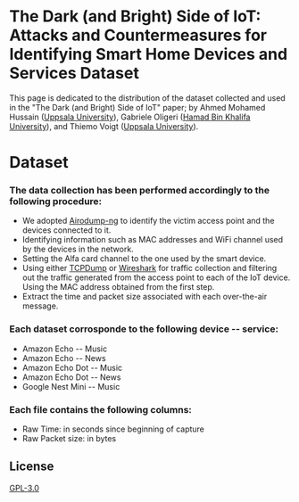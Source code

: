 # The Dark (and Bright) Side of IoT: Attacks and Countermeasures for Identifying Smart Home Devices and Services Dataset

This page is dedicated to the distribution of the dataset collected and used in the "The Dark (and Bright) Side of IoT" paper; by Ahmed Mohamed Hussain ([Uppsala University]), Gabriele Oligeri ([Hamad Bin Khalifa University]), and Thiemo Voigt ([Uppsala University]).

# Dataset 
### The data collection has been performed accordingly to the following procedure:
- We adopted [Airodump-ng] to identify the victim access point and the devices connected to it. 
- Identifying information such as MAC addresses and WiFi channel used by the devices in the network.
- Setting the Alfa card channel to the one used by the smart device.
- Using either [TCPDump] or [Wireshark] for traffic collection and filtering out the traffic generated from the access point to each of the IoT device. Using the MAC address obtained from the first step.
- Extract the time and packet size associated with each over-the-air message.

### Each dataset corrosponde to the following device -- service:
- Amazon Echo -- Music
- Amazon Echo -- News
- Amazon Echo Dot -- Music
- Amazon Echo Dot -- News
- Google Nest Mini -- Music

### Each file contains the following columns:

- Raw Time: in seconds since beginning of capture
- Raw Packet size: in bytes

## License
[GPL-3.0](https://github.com/AMHD/The-Dark-and-Bright-Side-of-IoT-Dataset/blob/main/LICENSE)

[Uppsala University]: <https://www.it.uu.se/>
[Hamad Bin Khalifa University]: <https://www.hbku.edu.qa/en/division/information-computing-technology>
[TCPDump]: <https://www.tcpdump.org>
[Wireshark]: <https://www.wireshark.org/>
[Airodump-ng]: <https://www.aircrack-ng.org/doku.php?id=airodump-ng>
